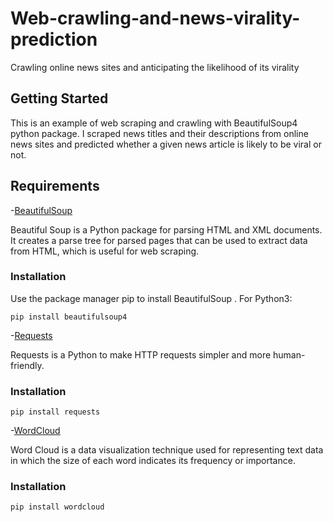 # Web-crawling-and-news-virality-prediction
Crawling online news sites and anticipating the likelihood of its virality

## Getting Started
This is an example of web scraping and crawling with BeautifulSoup4 python package. I scraped news titles and their descriptions from online news sites and predicted whether a given news article is likely to be viral or not.

## Requirements
-[BeautifulSoup](https://pypi.org/project/beautifulsoup4/) 

Beautiful Soup is a Python package for parsing HTML and XML documents. It creates a parse tree for parsed pages that can be used to extract data from HTML, which is useful for web scraping.
### Installation
Use the package manager pip to install BeautifulSoup .
For Python3:
```
pip install beautifulsoup4
```

-[Requests](https://pypi.org/project/requests/)

Requests is a Python to make HTTP requests simpler and more human-friendly. 
### Installation
```
pip install requests
```

-[WordCloud](https://pypi.org/project/wordcloud/)

Word Cloud is a data visualization technique used for representing text data in which the size of each word indicates its frequency or importance.
### Installation
```
pip install wordcloud
```


